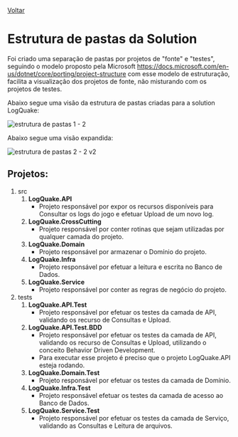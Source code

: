 [Voltar](../README.md)

# Estrutura de pastas da Solution

Foi criado uma separação de pastas por projetos de "fonte" e "testes", seguindo o modelo proposto pela Microsoft https://docs.microsoft.com/en-us/dotnet/core/porting/project-structure com esse modelo de estruturação, facilita a visualização dos projetos de fonte, não misturando com os projetos de testes.

Abaixo segue uma visão da estrutura de pastas criadas para a solution LogQuake:

![estrutura de pastas 1 - 2](https://user-images.githubusercontent.com/44147082/47756338-6d270b00-dc80-11e8-8eef-008f1cbf8a86.PNG)

Abaixo segue uma visão expandida:

![estrutura de pastas 2 - 2 v2](https://user-images.githubusercontent.com/44147082/48716337-46fce700-ebfe-11e8-8f0a-bb847b24663f.PNG)

## Projetos:
1. src
    1. **LogQuake.API**
        - Projeto responsável por expor os recursos disponíveis para Consultar os logs do jogo e efetuar Upload de um novo log.
    2. **LogQuake.CrossCutting**
        - Projeto responsável por conter rotinas que sejam utilizadas por qualquer camada do projeto.
    3. **LogQuake.Domain**
        - Projeto responsável por armazenar o Domínio do projeto.
    4. **LogQuake.Infra**
        - Projeto responsável por efetuar a leitura e escrita no Banco de Dados.
    5. **LogQuake.Service**
        - Projeto responsável por conter as regras de negócio do projeto.
2. tests
    1. **LogQuake.API.Test**
        - Projeto responsável por efetuar os testes da camada de API, validando os recurso de Consultas e Upload.
    2. **LogQuake.API.Test.BDD**
        - Projeto responsável por efetuar os testes da camada de API, validando os recurso de Consultas e Upload, utilizando o conceito Behavior Driven Development.
        - Para executar esse projeto é preciso que o projeto LogQuake.API esteja rodando.
    3. **LogQuake.Domain.Test**
        - Projeto responsável por efetuar os testes da camada de Domínio.
    4. **LogQuake.Infra.Test**
        - Projeto responsável efetuar os testes da camada de acesso ao Banco de Dados.
    5. **LogQuake.Service.Test**
        - Projeto responsável por efetuar os testes da camada de Serviço, validando as Consultas e Leitura de arquivos.

